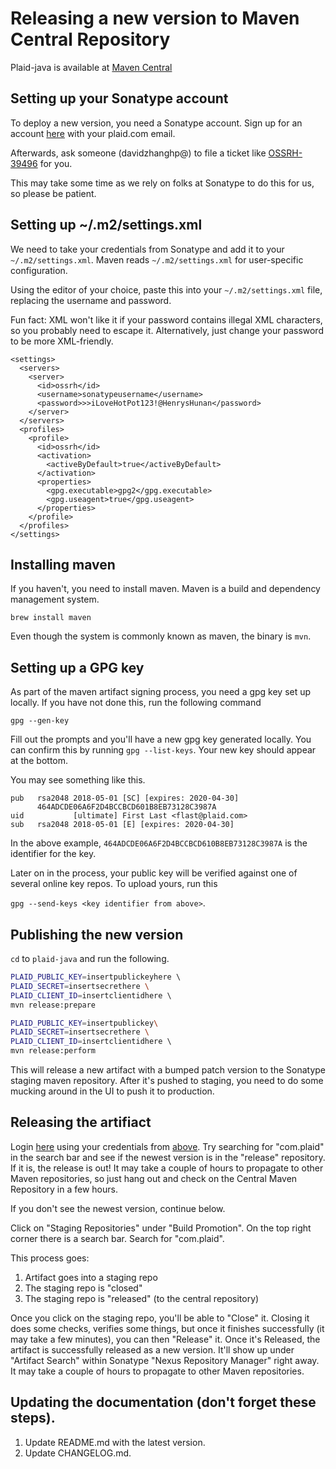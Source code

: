 # Releasing a new version to Maven Central Repository

Plaid-java is available at [Maven Central](https://search.maven.org/#search%7Cga%7C1%7Cplaid-java)

## Setting up your Sonatype account

To deploy a new version, you need a Sonatype account. 
Sign up for an account [here](https://issues.sonatype.org/secure/Signup!default.jspa) with your plaid.com email.

Afterwards, ask someone (davidzhanghp@) to file a ticket like [OSSRH-39496](https://issues.sonatype.org/browse/OSSRH-39496) for you.

This may take some time as we rely on folks at Sonatype to do this for us, so please be patient.

## Setting up ~/.m2/settings.xml
We need to take your credentials from Sonatype and add it to your `~/.m2/settings.xml`. Maven reads `~/.m2/settings.xml` for user-specific configuration.

Using the editor of your choice, paste this into your `~/.m2/settings.xml` file, replacing the username and password.

Fun fact: XML won't like it if your password contains illegal XML characters, so you probably need to escape it. Alternatively, just change your password to be more XML-friendly.

```
<settings>
  <servers>
    <server>
      <id>ossrh</id>
      <username>sonatypeusername</username>
      <password>>>iLoveHotPot123!@HenrysHunan</password>
    </server>
  </servers>
  <profiles>
    <profile>
      <id>ossrh</id>
      <activation>
        <activeByDefault>true</activeByDefault>
      </activation>
      <properties>
        <gpg.executable>gpg2</gpg.executable>
        <gpg.useagent>true</gpg.useagent>
      </properties>
    </profile>
  </profiles>
</settings>
```   

## Installing maven

If you haven't, you need to install maven. Maven is a build and dependency management system.  

```
brew install maven
```

Even though the system is commonly known as maven, the binary is `mvn`.

## Setting up a GPG key
As part of the maven artifact signing process, you need a gpg key set up locally. If you have not done this, run the following command

```
gpg --gen-key
```

Fill out the prompts and you'll have a new gpg key generated locally. You can confirm this by running `gpg --list-keys`. Your new key should appear at the bottom.

You may see something like this.

```
pub   rsa2048 2018-05-01 [SC] [expires: 2020-04-30]
      464ADCDE06A6F2D4BCCBCD601B8EB73128C3987A
uid           [ultimate] First Last <flast@plaid.com>
sub   rsa2048 2018-05-01 [E] [expires: 2020-04-30]
```

In the above example, `464ADCDE06A6F2D4BCCBCD610B8EB73128C3987A` is the identifier for the key. 

Later on in the process, your public key will be verified against one of several online key repos. To upload yours, run this

`gpg --send-keys <key identifier from above>`.

## Publishing the new version
`cd` to `plaid-java` and run the following.

```bash
PLAID_PUBLIC_KEY=insertpublickeyhere \ 
PLAID_SECRET=insertsecrethere \
PLAID_CLIENT_ID=insertclientidhere \ 
mvn release:prepare

PLAID_PUBLIC_KEY=insertpublickey\ 
PLAID_SECRET=insertsecrethere \
PLAID_CLIENT_ID=insertclientidhere \ 
mvn release:perform
```  

This will release a new artifact with a bumped patch version to the Sonatype staging maven repository. After it's pushed to staging, you need to do some mucking around in the UI to push it to production.

## Releasing the artifiact

Login [here](https://oss.sonatype.org/#welcome) using your credentials from [above](#setting-up-your-sonatype-account). Try searching for "com.plaid" in the search bar and see if the newest version is in the "release" repository. If it is, the release is out! It may take a couple of hours to propagate to other Maven repositories, so just hang out and check on the Central Maven Repository in a few hours.

If you don't see the newest version, continue below.

Click on "Staging Repositories" under "Build Promotion". On the top right corner there is a search bar. Search for "com.plaid". 

This process goes:
1. Artifact goes into a staging repo
1. The staging repo is "closed"
1. The staging repo is "released" (to the central repository)

Once you click on the staging repo, you'll be able to "Close" it. Closing it does some checks, verifies some things, but once it finishes successfully (it may take a few minutes), you can then "Release" it. Once it's Released, the artifact is successfully released as a new version. It'll show up under "Artifact Search" within Sonatype "Nexus Repository Manager" right away. It may take a couple of hours to propagate to other Maven repositories.

## Updating the documentation (don't forget these steps).

1. Update README.md with the latest version.
1. Update CHANGELOG.md.
